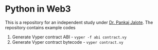 # Python in Web3

This is a repository for an independent study under [Dr. Pankaj Jalote](https://www.iiitd.edu.in/~jalote/). The repository contains example codes

1. Generate Vyper contract ABI - `vyper -f abi contract.vy`
2. Generate Vyper contract bytecode - `vyper contract.vy`